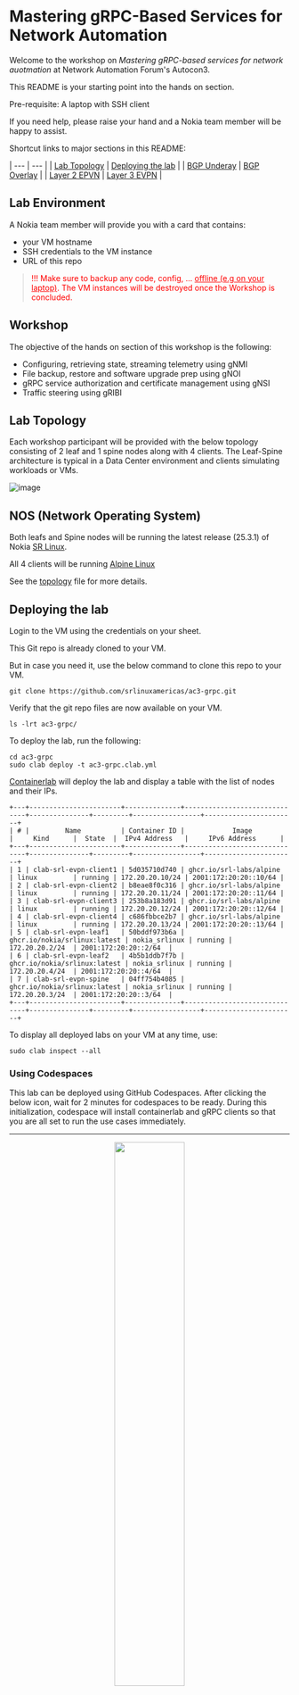 # Mastering gRPC-Based Services for Network Automation

Welcome to the workshop on *Mastering gRPC-based services for network auotmation* at Network Automation Forum's Autocon3.

This README is your starting point into the hands on section.

Pre-requisite: A laptop with SSH client

If you need help, please raise your hand and a Nokia team member will be happy to assist.

Shortcut links to major sections in this README:

| --- | --- |
| [Lab Topology]() | [Deploying the lab]() |
| [BGP Underay]() | [BGP Overlay]() |
| [Layer 2 EPVN]() | [Layer 3 EVPN]() |

## Lab Environment

A Nokia team member will provide you with a card that contains:
- your VM hostname
- SSH credentials to the VM instance
- URL of this repo

> <p style="color:red">!!! Make sure to backup any code, config, ... <u> offline (e.g on your laptop)</u>. 
> The VM instances will be destroyed once the Workshop is concluded.</p>

## Workshop
The objective of the hands on section of this workshop is the following:
- Configuring, retrieving state, streaming telemetry using gNMI
- File backup, restore and software upgrade prep using gNOI
- gRPC service authorization and certificate management using gNSI
- Traffic steering using gRIBI

## Lab Topology

Each workshop participant will be provided with the below topology consisting of 2 leaf and 1 spine nodes along with 4 clients. The Leaf-Spine architecture is typical in a Data Center environment and clients simulating workloads or VMs.

![image](images/lab-topology.jpg)

## NOS (Network Operating System)

Both leafs and Spine nodes will be running the latest release (25.3.1) of Nokia [SR Linux](https://www.nokia.com/networks/ip-networks/service-router-linux-NOS/).

All 4 clients will be running [Alpine Linux](https://alpinelinux.org/)

See the [topology](ac3-grpc.clab.yml) file for more details.

## Deploying the lab

Login to the VM using the credentials on your sheet.

This Git repo is already cloned to your VM.

But in case you need it, use the below command to clone this repo to your VM.

```
git clone https://github.com/srlinuxamericas/ac3-grpc.git
```

Verify that the git repo files are now available on your VM.

```
ls -lrt ac3-grpc/
```

To deploy the lab, run the following:

```
cd ac3-grpc
sudo clab deploy -t ac3-grpc.clab.yml
```

[Containerlab](https://containerlab.dev/) will deploy the lab and display a table with the list of nodes and their IPs.

```
+---+-----------------------+--------------+------------------------------+---------------+---------+-----------------+-----------------------+
| # |         Name          | Container ID |            Image             |     Kind      |  State  |  IPv4 Address   |     IPv6 Address      |
+---+-----------------------+--------------+------------------------------+---------------+---------+-----------------+-----------------------+
| 1 | clab-srl-evpn-client1 | 5d035710d740 | ghcr.io/srl-labs/alpine      | linux         | running | 172.20.20.10/24 | 2001:172:20:20::10/64 |
| 2 | clab-srl-evpn-client2 | b8eae8f0c316 | ghcr.io/srl-labs/alpine      | linux         | running | 172.20.20.11/24 | 2001:172:20:20::11/64 |
| 3 | clab-srl-evpn-client3 | 253b8a183d91 | ghcr.io/srl-labs/alpine      | linux         | running | 172.20.20.12/24 | 2001:172:20:20::12/64 |
| 4 | clab-srl-evpn-client4 | c686fbbce2b7 | ghcr.io/srl-labs/alpine      | linux         | running | 172.20.20.13/24 | 2001:172:20:20::13/64 |
| 5 | clab-srl-evpn-leaf1   | 50bddf973b6a | ghcr.io/nokia/srlinux:latest | nokia_srlinux | running | 172.20.20.2/24  | 2001:172:20:20::2/64  |
| 6 | clab-srl-evpn-leaf2   | 4b5b1ddb7f7b | ghcr.io/nokia/srlinux:latest | nokia_srlinux | running | 172.20.20.4/24  | 2001:172:20:20::4/64  |
| 7 | clab-srl-evpn-spine   | 04ff754b4085 | ghcr.io/nokia/srlinux:latest | nokia_srlinux | running | 172.20.20.3/24  | 2001:172:20:20::3/64  |
+---+-----------------------+--------------+------------------------------+---------------+---------+-----------------+-----------------------+
```

To display all deployed labs on your VM at any time, use:

```
sudo clab inspect --all
```

### Using Codespaces

This lab can be deployed using GitHub Codespaces. After clicking the below icon, wait for 2 minutes for codespaces to be ready. During this initialization, codespace will install containerlab and gRPC clients so that you are all set to run the use cases immediately.

---
<div align=center>
<a href="https://codespaces.new/srlinuxamericas/ac3-grpc?quickstart=1">
<img src="https://gitlab.com/rdodin/pics/-/wikis/uploads/d78a6f9f6869b3ac3c286928dd52fa08/run_in_codespaces-v1.svg?sanitize=true" style="width:50%"/></a>

**[Run](https://codespaces.new/srlinuxamericas/ac3-grpc?quickstart=1) this lab in GitHub Codespaces for free**.  
[Learn more](https://containerlab.dev/manual/codespaces/) about Containerlab for Codespaces.

</div>

---

## Connecting to the devices

Find the nodename or IP address of the device from the above output and then use SSH.

Username: `admin`

Password: Refer to the provided sheet

```
ssh leaf1
```

To login to the client, identify the client hostname using the `sudo clab inspect --all` command above and then:

```
sudo docker exec –it client3 sh
```

### IPv4 Link Addressing

![image](images/lab-ipv4.jpg)

### IPv6 Link Addressing

![image](images/lab-ipv4.jpg)

### Verify reachability between devices

After the lab is deployed, check reachability between leaf and spine devices using ping.

Example on spine to Leaf1 for IPv4:

```
ping -c 3 192.168.10.2 network-instance default
```

Example on spine to Leaf1 for IPv6:

```
ping6 -c 3 192:168:10::2 network-instance default
```

## gRPC Clients

We will be using the following gRPC clients:

- [gNMIc](https://gnmic.openconfig.net/)
- [gNOIc](https://gnoic.kmrd.dev/)
- [gNSIc](https://github.com/karimra/gnsic)
- [gRIBIc](https://gribic.kmrd.dev/)

All 4 clients are installed when initializing the VM or codespace.

Verify that clients are installed:

```
gnmic version
gnoic version
gnsic version
gribic version
```

All gnmic, gnoic, gnsic and gribic commands will be executed from the VM.

![image](lab-setup.jpg)

## gNMI Use Cases

We will start by using gNMI to push configuration to all 3 switches.

The lab is deployed with minimum required startup configuration that enables gRPC services and creates the users.

After the lab is deployed, connect to either leafs or spine.

To list the current status of the interfaces on leafs or spine, use:

```
show interface
```

Only the management interface is currently configured.

Now, let's push the configuration to all 3 switches.

### gNMI Set

We will start with an example of updating a single config object.

<add>

#### gNMI with Openconfig

Next, we will use Openconfig models to configure BGP underlay, overlay and create a Layer 2 EVPN-VXLAN service. Any command missing in Openconfig will be configured using native Nokia models.

The configuration files are located in this [repo](configs/).

Run the below commands to push the configuration.

```
gnmic -a leaf1 -u admin -p admin --skip-verify --encoding json_ietf set --update-path / --update-file ./configs/leaf1-gnmi-config.json
gnmic -a leaf2 -u admin -p admin --skip-verify --encoding json_ietf set --update-path / --update-file ./configs/leaf2-gnmi-config.json
gnmic -a spine -u admin -p admin --skip-verify --encoding json_ietf set --update-path / --update-file ./configs/spine-gnmi-config.json
```

Expected output:

```
{
  "source": "leaf1",
  "timestamp": 1738338086720992938,
  "time": "2025-01-31T17:41:26.720992938+02:00",
  "results": [
    {
      "operation": "UPDATE"
    }
  ]
}
```

Login to one of the switches and run the `show interface` command to validate that configuration was pushed and interfaces are now UP.

The configuration pushed deploys EVPN-VXLAN to connect the clients.

Now let's verify a ping from client1 to client3.

Login to client1:

```
docker exec -it client1 bash
```

and ping the client3 IP

```
ping -c 25 172.16.10.60
```

Ping is successful.

### gNMI Get

Now let's get the operational state of the interface using gNMI.

```
gnmic -a leaf1 -u admin -p admin --skip-verify get --path /interface[name=ethernet-1/10]/oper-state --encoding json_ietf
```

Expected output:

```
[
  {
    "source": "leaf1",
    "timestamp": 1738338440926776288,
    "time": "2025-01-31T17:47:20.926776288+02:00",
    "updates": [
      {
        "Path": "srl_nokia-interfaces:interface[name=ethernet-1/10]/oper-state",
        "values": {
          "srl_nokia-interfaces:interface/oper-state": "up"
        }
      }
    ]
  }
]
```

### Streaming Telemetry

Now let's get the interface statistcs using gNMI Subscribe.

We will be streaming the `out-octets` going from leaf2 to client3 while a ping is in progress from client1 to client3.

We will also be using the `on-change` option so that we can statistics only when the value changes on the switch.

Start a gNMI on-change subscription for the interface path.

```
gnmic -a leaf2 -u admin -p admin --skip-verify sub --path /interface[name=ethernet-1/10]/statistics/out-octets --mode stream --stream-mode on_change
```

Once the subscription is started, we expect the switch not to stream any data as there is no traffic on the interface.

Start the ping from client1 to client3 in a separate window.

```
docker exec -it client1 bash
```

```
ping 172.16.10.60
```

Once the ping is started, we should start receiving statistics from the switch.

Expected output:

```
{
  "source": "leaf2",
  "subscription-name": "default-1738338586",
  "timestamp": 1738338586568435603,
  "time": "2025-01-31T17:49:46.568435603+02:00",
  "updates": [
    {
      "Path": "interface[name=ethernet-1/10]/statistics/out-octets",
      "values": {
        "interface/statistics/out-octets": "4633"
      }
    }
  ]
}
{
  "sync-response": true
}
```

Stop the ping using `CTRL+c`.

Now the switch will stop streaming the statistics as there is no traffic anymore.

To stop the gNMI subscription use `CTRL+c`.

#### gNMI with TLS

## gNOI Use Case

### Config Backup

We will be using gNOI File service to do a remote configuration backup of leaf1.


First let's verify the configuration file exists. We will use the gNOI File Stat RPC for this purpose.

```
gnoic -a leaf1 -u client1 -p client1 --skip-verify file stat --path /etc/opt/srlinux/config.json
```

Expected output:

```
+-------------+------------------------------+---------------------------+------------+------------+--------+
| Target Name |             Path             |       LastModified        |    Perm    |   Umask    |  Size  |
+-------------+------------------------------+---------------------------+------------+------------+--------+
| leaf1:57400 | /etc/opt/srlinux/config.json | 2025-01-31T17:40:01+02:00 | -rw-rw-r-- | -----w--w- | 102052 |
+-------------+------------------------------+---------------------------+------------+------------+--------+
```

The config file is present in the path. Now let's transfer the file our host VM. We will use gNOI File Get RPC.

```
gnoic -a leaf1 -u client1 -p client1 --skip-verify file get --file /etc/opt/srlinux/config.json --dst .
```

Expected output:

```
INFO[0000] "leaf1:57400" received 64000 bytes           
INFO[0000] "leaf1:57400" received 38052 bytes           
INFO[0000] "leaf1:57400" file "/etc/opt/srlinux/config.json" saved 
```

Verify that the file is now present locally on your host.

```
ls -lrt etc/opt/srlinux/config.json
```

### Software Upgrade using gNOI

Add

## gNSI Use Case

We will be using gNSI to configure an authorization policy on leaf1 that will prevent the user called `client1` (used for config file backup) from writing files on the switch.

### Testing gNOI List, Get and Put

Let's start by verifying that the user `client1` has access to list, get and put files on leaf1.

List file:

```
gnoic -a leaf1 -u client1 -p client1 --skip-verify file stat --path /etc/opt/srlinux/config.json
```

Expected output:

Get file:

```
gnoic -a leaf1 -u client1 -p client1 --skip-verify file get --file /etc/opt/srlinux/config.json --dst .
```

Expected output:

Put file:

```
gnoic -a leaf1 -u client1 -p client1 --skip-verify file put --file configs/spine-gnmi-config.json --dst /var/log/srlinux/spine-gnmi-config.json
```

Expected output for Put file:

```
INFO[0000] "leaf1:57400" sending file="configs/spine-gnmi-config.json" hash 
INFO[0000] "leaf1:57400" file "configs/spine-gnmi-config.json" written successfully 
```

Verify on leaf1 that the file transferred exists.

```
gnoic -a leaf1 -u client1 -p client1 --skip-verify file stat --path /var/log/srlinux/spine-gnmi-config.json
```

Expected output:

```
+-------------+-----------------------------------------+---------------------------+------------+------------+------+
| Target Name |                  Path                   |       LastModified        |    Perm    |   Umask    | Size |
+-------------+-----------------------------------------+---------------------------+------------+------------+------+
| leaf1:57400 | /var/log/srlinux/spine-gnmi-config.json | 2025-01-31T17:51:39+02:00 | -rwxrwxrwx | -----w--w- | 5949 |
+-------------+-----------------------------------------+---------------------------+------------+------------+------+
```

At this time, the user `client1` has permissions to transfer a file over to leaf1.

Let's block that by pushing an authorization policy using gNSI Authz service.

This is the Authz policy payload that we will push. This gives access to gNOI File Get & Set to user `client1` and will deny gNOI File Put for this user.

<details>
<summary>Authz Payload</summary>
<br>
<pre>
{
  "name": "Ext-clients",
  "allow_rules": [
    {
      "name": "backup-access",
      "source": {
        "principals": [
          "client1"
        ]
      },
      "request": {
        "paths": [
          "/gnoi.file.File/Get",
          "/gnoi.file.File/Stat"
        ]
      }
    }
  ],
  "deny_rules": [
    {
      "name": "backup-access",
      "source": {
        "principals": [
          "client1"
        ]
      },
      "request": {
        "paths": [
          "/gnoi.file.File/Put"
        ]
      }
    }
  ]
}
</pre>
</details>

Let's push the policy using gNSIc.

```
gnsic -a leaf1 -u admin -p admin --skip-verify authz rotate --policy "{\"name\":\"Ext-clients\",\"allow_rules\":[{\"name\":\"backup-access\",\"source\":{\"principals\":[\"client1\"]},\"request\":{\"paths\":[\"/gnoi.file.File/Get\",\"/gnoi.file.File/Stat\"]}}],\"deny_rules\":[{\"name\":\"backup-access\",\"source\":{\"principals\":[\"client1\"]},\"request\":{\"paths\":[\"/gnoi.file.File/Put\"]}}]}"
```

Expected output:

```
INFO[0000] targets: map[leaf1:57400:0xc000456260]       
INFO[0000] "leaf1:57400": got UploadResponse            
INFO[0001] "leaf1:57400": sending finalize request      
INFO[0001] "leaf1:57400": closing stream  
```

Now, test the list, get, put file operations again.

Refer to the steps [above](#testing-gnoi-list-get-and-put).

Put operation will be denied with the below output.

```
INFO[0000] "leaf1:57400" sending file="configs/spine-gnmi-config.json" hash 
ERRO[0000] "leaf1:57400" File Put failed: rpc error: code = PermissionDenied desc = User 'client1' is not authorized to use rpc '/gnoi.file.File/Put' 
Error: there was 1 error(s)
```

## gRIBI Use Case

We will destroy the current lab and create a new lab with the spine chassis configured to be `x3b` that supports gRIBI. See the new lab's topology [here](gribi/n93-gribi.clab.yml).

Save the current lab:

```
sudo clab save
```

Destroy the current lab:

```
sudo clab des -a
```

Create the lab using the updated [topology file](gribi/n93-gribi.clab.yml)

```
sudo clab dep -t gribi/n93-gribi.clab.yml
```

The lab is deployed with the full configuration along with a loopback interface on leaf2 and spine. A static route is added on leaf2 to reach the loopback on spine.

We will use gRIBIc to install a route on spine to reach the loopback on leaf2.

Here's the payload that we will push.

```yaml
default-network-instance: default

params:
  redundancy: single-primary
  persistence: preserve
  ack-type: rib-fib

operations:
  - op: add
    election-id: 1:0
    nh:
      index: 1
      ip-address: 192.168.20.2

  - op: add
    election-id: 1:0
    nhg:
      id: 1
      next-hop:
        - index: 1

  - op: add
    election-id: 1:0
    ipv4:
      prefix: 10.10.10.2/32
      nhg: 1
```

Before we install the route, let's verify that ping does not work between the leaf2 and spine loopbacks.

Use gNOI to initiate a ping from spine to leaf2 loopback.

```
gnoic -a spine -u admin -p admin --skip-verify system ping --destination 10.10.10.2 --ns default --count 1 --wait 1s
```

Expected output:

```
--- 10.10.10.2 ping statistics ---
1 packets sent, 0 packets received, 100.00% packet loss
round-trip min/avg/max/stddev = 0.000/0.000/0.000/0.000 ms
```

Now let's verify the route table entries on spine and check if there is a route for `10.10.10.2/32` which is the loopback IP on leaf2.

We will be using gNMI to get this state information.

```
gnmic -a spine -u admin -p admin --skip-verify get --path "/network-instance[name=default]/route-table/ipv4-unicast" --encoding=JSON_IETF --depth 2 | grep -E "prefix|active|type"
```

<details>
<summary>Expected Output</summary>
<br>
<pre>
  "active": true,
  "ipv4-prefix": "3.3.3.3/32",
  "route-type": "srl_nokia-common:host"
  "active": true,
  "ipv4-prefix": "10.10.10.0/24",
  "route-type": "srl_nokia-common:local"
  "active": true,
  "ipv4-prefix": "10.10.10.3/32",
  "route-type": "srl_nokia-common:host"
  "active": true,
  "ipv4-prefix": "10.10.10.255/32",
  "route-type": "srl_nokia-common:host"
  "active": true,
  "ipv4-prefix": "192.168.10.2/31",
  "route-type": "srl_nokia-common:local"
  "active": true,
  "ipv4-prefix": "192.168.10.3/32",
  "route-type": "srl_nokia-common:host"
  "active": true,
  "ipv4-prefix": "192.168.20.2/31",
  "route-type": "srl_nokia-common:local"
  "active": true,
  "ipv4-prefix": "192.168.20.3/32",
  "route-type": "srl_nokia-common:host"
  "active-routes": 8,
  "active-routes-with-ecmp": 0,
</pre>
</details>

If you would like to see the full output, try running the above command without the grep.

We are using a new user `grclient1` for the gRIBI operation. This user is created as part of the lab deployment.

We will use gNSI Authz to restrict this user to get and modify gRIBI operations and block the flush operation.

```
gnsic -a spine -u admin -p admin --skip-verify authz rotate --policy "{\"name\":\"grib-clients\",\"allow_rules\":[{\"name\":\"rib-access\",\"source\":{\"principals\":[\"grclient1\",\"gribi-clients\"]},\"request\":{\"paths\":[\"/gribi.gRIBI/Get\",\"/gribi.gRIBI/Modify\"]}}],\"deny_rules\":[{\"name\":\"rib-access\",\"source\":{\"principals\":[\"grclient1\",\"gribi-clients\"]},\"request\":{\"paths\":[\"/gribi.gRIBI/Flush\"]}}]}"
```

Expected output:

```
INFO[0000] targets: map[spine:57400:0xc000356260]       
INFO[0000] "spine:57400": got UploadResponse            
INFO[0001] "spine:57400": sending finalize request      
INFO[0001] "spine:57400": closing stream 
```

Before we push the route, let's get the current installed gRIBI routes.

```
gribic -a spine:57400 -u grclient1 -p grclient1 --skip-verify get --ns default --aft ipv4
```

Expected output:

```
INFO[0000] target spine:57400: final get response:      
INFO[0000] got 1 results                                
INFO[0000] "spine:57400":   
```

There are no gRIBI routes at this time.

Now, let's push the gRIBI route. The route [instructions](#L436) are saved in a file [grib-input.yml](grib-input.yml)

```
gribic -a spine:57400 -u grclient1 -p grclient1 --skip-verify modify --input-file grib-input.yml
```

<details>
<summary>Expected Output</summary>
<br>
<pre>
INFO[0000] sending request=params:{redundancy:SINGLE_PRIMARY persistence:PRESERVE ack_type:RIB_AND_FIB_ACK} to "spine:57400" 
INFO[0000] sending request=election_id:{high:1} to "spine:57400" 
INFO[0000] spine:57400
response: session_params_result: {} 
INFO[0000] spine:57400
response: election_id: {
  high: 1
} 
INFO[0000] target spine:57400 modify request:
operation: {
  id: 1
  network_instance: "default"
  op: ADD
  next_hop: {
    index: 1
    next_hop: {
      ip_address: {
        value: "192.168.20.2"
      }
    }
  }
  election_id: {
    high: 1
  }
} 
INFO[0010] spine:57400
response: result: {
  id: 1
  status: FIB_PROGRAMMED
  timestamp: 1738344091821829371
} 
INFO[0010] target spine:57400 modify request:
operation: {
  id: 2
  network_instance: "default"
  op: ADD
  next_hop_group: {
    id: 1
    next_hop_group: {
      next_hop: {
        index: 1
      }
    }
  }
  election_id: {
    high: 1
  }
} 
INFO[0010] spine:57400
response: result: {
  id: 2
  status: FIB_PROGRAMMED
  timestamp: 1738344091829188505
} 
INFO[0010] target spine:57400 modify request:
operation: {
  id: 3
  network_instance: "default"
  op: ADD
  ipv4: {
    prefix: "10.10.10.2/32"
    ipv4_entry: {
      next_hop_group: {
        value: 1
      }
    }
  }
  election_id: {
    high: 1
  }
} 
INFO[0010] target spine:57400 modify stream done        
INFO[0010] spine:57400
response: result: {
  id: 3
  status: FIB_PROGRAMMED
  timestamp: 1738344091835778815
} 
</pre>
</details>

The operation is successful. Let's get the gRIBI installed route.

```
gribic -a spine:57400 -u grclient1 -p grclient1 --skip-verify get --ns default --aft ipv4
```

Expected output:

```
INFO[0000] target spine:57400: final get response: entry:{network_instance:"default" ipv4:{prefix:"10.10.10.2/32" ipv4_entry:{next_hop_group:{value:1}}} rib_status:PROGRAMMED fib_status:PROGRAMMED} 
INFO[0000] got 1 results                                
INFO[0000] "spine:57400":
entry: {
  network_instance: "default"
  ipv4: {
    prefix: "10.10.10.2/32"
    ipv4_entry: {
      next_hop_group: {
        value: 1
      }
    }
  }
  rib_status: PROGRAMMED
  fib_status: PROGRAMMED
}
```

Get the gRIBI installed next hop group:

```
gribic -a spine:57400 -u grclient1 -p grclient1 --skip-verify get --ns default --aft nhg
```

Expected output:

```
INFO[0000] target spine:57400: final get response: entry:{network_instance:"default" next_hop_group:{id:1 next_hop_group:{next_hop:{index:1}}} rib_status:PROGRAMMED fib_status:PROGRAMMED} 
INFO[0000] got 1 results                                
INFO[0000] "spine:57400":
entry: {
  network_instance: "default"
  next_hop_group: {
    id: 1
    next_hop_group: {
      next_hop: {
        index: 1
      }
    }
  }
  rib_status: PROGRAMMED
  fib_status: PROGRAMMED
}
```

Get the gRIBI installed next hop:

```
gribic -a spine:57400 -u grclient1 -p grclient1 --skip-verify get --ns default --aft nh
```

Expected output:

```
INFO[0000] target spine:57400: final get response: entry:{network_instance:"default" next_hop:{index:1 next_hop:{ip_address:{value:"192.168.20.2"}}} rib_status:PROGRAMMED fib_status:PROGRAMMED} 
INFO[0000] got 1 results                                
INFO[0000] "spine:57400":
entry: {
  network_instance: "default"
  next_hop: {
    index: 1
    next_hop: {
      ip_address: {
        value: "192.168.20.2"
      }
    }
  }
  rib_status: PROGRAMMED
  fib_status: PROGRAMMED
} 
```

Now let's verify the route table on spine and confirm that there is a route for `10.10.10.2/32` which is the loopback IP on leaf2.

```
gnmic -a spine -u admin -p admin --skip-verify get --path "/network-instance[name=default]/route-table/ipv4-unicast" --encoding=JSON_IETF --depth 2 | grep -E "prefix|active|type"
```

<details>
<summary>Expected Output</summary>
<br>
<pre>
        "active": true,
        "ipv4-prefix": "1.1.1.1/32",
        "route-type": "srl_nokia-common:bgp"
        "active": true,
        "ipv4-prefix": "2.2.2.2/32",
        "route-type": "srl_nokia-common:bgp"
        "active": true,
        "ipv4-prefix": "3.3.3.3/32",
        "route-type": "srl_nokia-common:host"
        "active": true,
        "ipv4-prefix": "10.10.10.0/24",
        "route-type": "srl_nokia-common:local"
        "active": true,
        "ipv4-prefix": "10.10.10.2/32",
        "route-type": "srl_nokia-common:gribi"
        "active": true,
        "ipv4-prefix": "10.10.10.3/32",
        "route-type": "srl_nokia-common:host"
        "active": true,
        "ipv4-prefix": "10.10.10.255/32",
        "route-type": "srl_nokia-common:host"
        "active": true,
        "ipv4-prefix": "192.168.10.2/31",
        "route-type": "srl_nokia-common:local"
        "active": true,
        "ipv4-prefix": "192.168.10.3/32",
        "route-type": "srl_nokia-common:host"
        "active": true,
        "ipv4-prefix": "192.168.20.2/31",
        "route-type": "srl_nokia-common:local"
        "active": true,
        "ipv4-prefix": "192.168.20.3/32",
        "route-type": "srl_nokia-common:host"
      "active-routes": 11,
      "active-routes-with-ecmp": 0,
</pre> 
</details>

There is an active route with `gRIBI` as the owner.

Now it's time to check if ping works.

```
gnoic -a spine -u admin -p admin --skip-verify system ping --destination 10.10.10.2 --ns default --count 1 --wait 1s
```

Expected output:

```
56 bytes from 10.10.10.2: icmp_seq=1 ttl=64 time=3.636684ms
--- 10.10.10.2 ping statistics ---
1 packets sent, 1 packets received, 0.00% packet loss
round-trip min/avg/max/stddev = 3.637/3.637/3.637/0.000 ms
```

Ping is successful.

To destroy the lab, run `sudo clab des -a`.

## Useful links

* [containerlab](https://containerlab.dev/)
* [gNMIc](https://gnmic.openconfig.net/)

### SR Linux
* [SR Linux documentation](https://documentation.nokia.com/srlinux/)
* [Learn SR Linux](https://learn.srlinux.dev/)
* [YANG Browser](https://yang.srlinux.dev/)
* [gNxI Browser](https://gnxi.srlinux.dev/)
